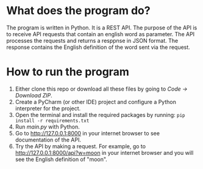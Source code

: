 
# What does the program do?
The program is written in Python. It is a REST API. The purpose of the API is to receive API requests
that contain an english word as parameter. The API processes the requests and returns a resppnse
in JSON format. The response contains the English definition of the word sent via the request.
# How to run the program
1. Either clone this repo or download all these files by going to _Code -> Download ZIP_.
2. Create a PyCharm (or other IDE) project and configure a Python interpreter for the project.
3. Open the terminal and install the required packages by running:
   `pip install -r requirements.txt`
6. Run _main.py_ with Python.
3. Go to http://127.0.0.1:8000 in your internet browser to see documentation of the API.
4. Try the API by making a request. For example, go to http://127.0.0.1:8000/api?w=moon
   in your internet browser and you will see the English definition of "moon".
